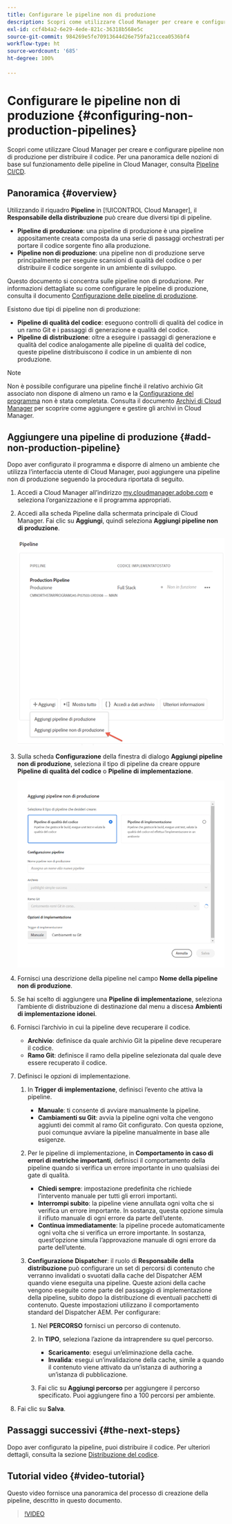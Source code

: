 ```yaml
---
title: Configurare le pipeline non di produzione
description: Scopri come utilizzare Cloud Manager per creare e configurare pipeline non di produzione per distribuire il codice.
exl-id: ccf4b4a2-6e29-4ede-821c-36318b568e5c
source-git-commit: 984269e5fe70913644d26e759fa21ccea0536bf4
workflow-type: ht
source-wordcount: '685'
ht-degree: 100%

---
```


# Configurare le pipeline non di produzione {#configuring-non-production-pipelines}

Scopri come utilizzare Cloud Manager per creare e configurare pipeline non di produzione per distribuire il codice. Per una panoramica delle nozioni di base sul funzionamento delle pipeline in Cloud Manager, consulta [Pipeline CI/CD](/help/overview/ci-cd-pipelines.md).

## Panoramica {#overview}

Utilizzando il riquadro **Pipeline** in [!UICONTROL Cloud Manager], il **Responsabile della distribuzione** può creare due diversi tipi di pipeline.

* **Pipeline di produzione**: una pipeline di produzione è una pipeline appositamente creata composta da una serie di passaggi orchestrati per portare il codice sorgente fino alla produzione.
* **Pipeline non di produzione**: una pipeline non di produzione serve principalmente per eseguire scansioni di qualità del codice o per distribuire il codice sorgente in un ambiente di sviluppo.

Questo documento si concentra sulle pipeline non di produzione. Per informazioni dettagliate su come configurare le pipeline di produzione, consulta il documento [Configurazione delle pipeline di produzione](/help/using/production-pipelines.md).

Esistono due tipi di pipeline non di produzione:

* **Pipeline di qualità del codice**: eseguono controlli di qualità del codice in un ramo Git e i passaggi di generazione e qualità del codice.
* **Pipeline di distribuzione**: oltre a eseguire i passaggi di generazione e qualità del codice analogamente alle pipeline di qualità del codice, queste pipeline distribuiscono il codice in un ambiente di non produzione.

>[!NOTE]
>
>Non è possibile configurare una pipeline finché il relativo archivio Git associato non dispone di almeno un ramo e la [Configurazione del programma](/help/getting-started/program-setup.md) non è stata completata. Consulta il documento [Archivi di Cloud Manager](/help/managing-code/managing-repositories.md) per scoprire come aggiungere e gestire gli archivi in Cloud Manager.

## Aggiungere una pipeline di produzione {#add-non-production-pipeline}

Dopo aver configurato il programma e disporre di almeno un ambiente che utilizza l’interfaccia utente di Cloud Manager, puoi aggiungere una pipeline non di produzione seguendo la procedura riportata di seguito.

1. Accedi a Cloud Manager all’indirizzo [my.cloudmanager.adobe.com](https://my.cloudmanager.adobe.com) e seleziona l’organizzazione e il programma appropriati.

1. Accedi alla scheda Pipeline dalla schermata principale di Cloud Manager. Fai clic su **Aggiungi**, quindi seleziona **Aggiungi pipeline non di produzione**.

   ![Aggiungi pipeline non di produzione](/help/assets/configure-pipelines/nonprod-pipeline-add1.png)

1. Sulla scheda **Configurazione** della finestra di dialogo **Aggiungi pipeline non di produzione**, seleziona il tipo di pipeline da creare oppure **Pipeline di qualità del codice** o **Pipeline di implementazione**.

   ![Scegli il tipo di pipeline](/help/assets/configure-pipelines/add-non-production-pipeline.png)

1. Fornisci una descrizione della pipeline nel campo **Nome della pipeline non di produzione**.

1. Se hai scelto di aggiungere una **Pipeline di implementazione**, seleziona l’ambiente di distribuzione di destinazione dal menu a discesa **Ambienti di implementazione idonei**.

1. Fornisci l’archivio in cui la pipeline deve recuperare il codice.

   * **Archivio**: definisce da quale archivio Git la pipeline deve recuperare il codice.
   * **Ramo Git**: definisce il ramo della pipeline selezionata dal quale deve essere recuperato il codice.

1. Definisci le opzioni di implementazione.

   1. In **Trigger di implementazione**, definisci l’evento che attiva la pipeline.

      * **Manuale**: ti consente di avviare manualmente la pipeline.
      * **Cambiamenti su Git**: avvia la pipeline ogni volta che vengono aggiunti dei commit al ramo Git configurato. Con questa opzione, puoi comunque avviare la pipeline manualmente in base alle esigenze.

   1. Per le pipeline di implementazione, in **Comportamento in caso di errori di metriche importanti**, definisci il comportamento della pipeline quando si verifica un errore importante in uno qualsiasi dei gate di qualità.

      * **Chiedi sempre**: impostazione predefinita che richiede l’intervento manuale per tutti gli errori importanti.
      * **Interrompi subito**: la pipeline viene annullata ogni volta che si verifica un errore importante. In sostanza, questa opzione simula il rifiuto manuale di ogni errore da parte dell’utente.
      * **Continua immediatamente**: la pipeline procede automaticamente ogni volta che si verifica un errore importante. In sostanza, quest’opzione simula l’approvazione manuale di ogni errore da parte dell’utente.

   1. **Configurazione Dispatcher**: il ruolo di **Responsabile della distribuzione** può configurare un set di percorsi di contenuto che verranno invalidati o svuotati dalla cache del Dispatcher AEM quando viene eseguita una pipeline. Queste azioni della cache vengono eseguite come parte del passaggio di implementazione della pipeline, subito dopo la distribuzione di eventuali pacchetti di contenuto. Queste impostazioni utilizzano il comportamento standard del Dispatcher AEM. Per configurare:

      1. Nel **PERCORSO** fornisci un percorso di contenuto.
      1. In **TIPO**, seleziona l’azione da intraprendere su quel percorso.

         * **Scaricamento**: esegui un’eliminazione della cache.
         * **Invalida**: esegui un’invalidazione della cache, simile a quando il contenuto viene attivato da un’istanza di authoring a un’istanza di pubblicazione.

      1. Fai clic su **Aggiungi percorso** per aggiungere il percorso specificato. Puoi aggiungere fino a 100 percorsi per ambiente.

1. Fai clic su **Salva**.

## Passaggi successivi {#the-next-steps}

Dopo aver configurato la pipeline, puoi distribuire il codice. Per ulteriori dettagli, consulta la sezione [Distribuzione del codice](/help/using/code-deployment.md).

## Tutorial video {#video-tutorial}

Questo video fornisce una panoramica del processo di creazione della pipeline, descritto in questo documento.

>[!VIDEO](https://video.tv.adobe.com/v/26316/)
